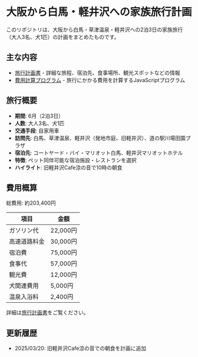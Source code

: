 # 大阪から白馬・軽井沢への家族旅行計画

このリポジトリは、大阪から白馬・草津温泉・軽井沢への2泊3日の家族旅行（大人3名、犬1匹）の計画をまとめたものです。

## 主な内容

- [旅行計画書](./travel_plan.md) - 詳細な旅程、宿泊先、食事場所、観光スポットなどの情報
- [費用計算プログラム](./cost_calculator.js) - 旅行にかかる費用を計算するJavaScriptプログラム

## 旅行概要

- **期間**: 6月（2泊3日）
- **人数**: 大人3名、犬1匹
- **交通手段**: 自家用車
- **訪問先**: 白馬、草津温泉、軽井沢（発地市庭、旧軽井沢）、道の駅川場田園プラザ
- **宿泊先**: コートヤード・バイ・マリオット白馬、軽井沢マリオットホテル
- **特徴**: ペット同伴可能な宿泊施設・レストランを選択
- **ハイライト**: 旧軽井沢Cafe涼の音で10時の朝食

## 費用概算

総費用: 約203,400円

| 項目 | 金額 |
|------|------|
| ガソリン代 | 22,000円 |
| 高速道路料金 | 30,000円 |
| 宿泊費 | 75,000円 |
| 食事代 | 57,000円 |
| 観光費 | 12,000円 |
| 犬関連費用 | 5,000円 |
| 温泉入浴料 | 2,400円 |

詳細は[旅行計画書](./travel_plan.md)をご覧ください。

## 更新履歴

- 2025/03/20: 旧軽井沢Cafe涼の音での朝食を計画に追加